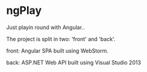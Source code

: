 ngPlay
======

Just playin round with Angular..



The project is split in two: 'front' and 'back'.

front:
	Angular SPA built using WebStorm.

back:
	ASP.NET Web API built using Visual Studio 2013
